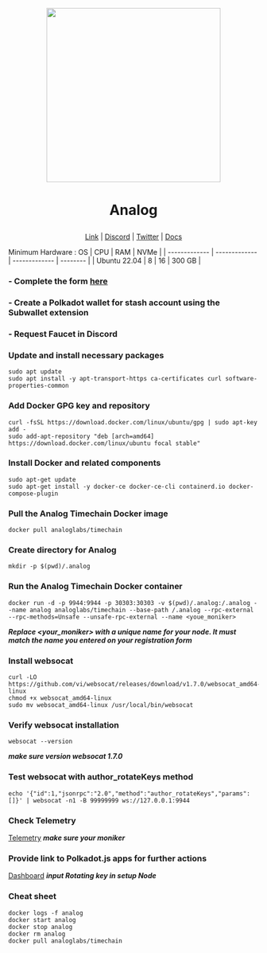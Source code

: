 <p align="center">
  <img height="350" height="350" src="https://github.com/catsmile100/Validator-Testnet/assets/85368621/d7cb2811-aea3-459a-9a04-c45b4f85bfc4">
</p>
<h1>
<p align="center"> Analog </p>
</h1>

<p align="center">
  <a href="https://www.analog.one/">Link</a> |
  <a href="https://discord.com/invite/analog">Discord</a> |
  <a href="https://x.com/OneAnalog">Twitter</a> |
  <a href="https://docs.analog.one/documentation/node-operators/introduction">Docs</a> 
</p>

Minimum Hardware :
OS  | CPU     | RAM      | NVMe     | 
| ------------- | ------------- | ------------- | -------- |
| Ubuntu 22.04 | 8          | 16         | 300 GB  | 

### - Complete the form  <a href="https://l5d87lam6fy.typeform.com/to/kwlADm6U">here</a>
### - Create a Polkadot wallet for stash account using the Subwallet extension
### - Request Faucet in Discord

### Update and install necessary packages
```
sudo apt update
sudo apt install -y apt-transport-https ca-certificates curl software-properties-common
```
### Add Docker GPG key and repository
```
curl -fsSL https://download.docker.com/linux/ubuntu/gpg | sudo apt-key add -
sudo add-apt-repository "deb [arch=amd64] https://download.docker.com/linux/ubuntu focal stable"
```
### Install Docker and related components
```
sudo apt-get update
sudo apt-get install -y docker-ce docker-ce-cli containerd.io docker-compose-plugin
```
### Pull the Analog Timechain Docker image
```
docker pull analoglabs/timechain
```
### Create directory for Analog
```
mkdir -p $(pwd)/.analog
```
### Run the Analog Timechain Docker container
```
docker run -d -p 9944:9944 -p 30303:30303 -v $(pwd)/.analog:/.analog --name analog analoglabs/timechain --base-path /.analog --rpc-external --rpc-methods=Unsafe --unsafe-rpc-external --name <youe_moniker>
```
***Replace <your_moniker> with a unique name for your node. It must match the name you entered on your registration form***
### Install websocat
```
curl -LO https://github.com/vi/websocat/releases/download/v1.7.0/websocat_amd64-linux
chmod +x websocat_amd64-linux
sudo mv websocat_amd64-linux /usr/local/bin/websocat
```
### Verify websocat installation
```
websocat --version
```
***make sure version websocat 1.7.0***
### Test websocat with author_rotateKeys method
```
echo '{"id":1,"jsonrpc":"2.0","method":"author_rotateKeys","params":[]}' | websocat -n1 -B 99999999 ws://127.0.0.1:9944
```
### Check Telemetry
<a href="https://telemetry.analog.one/#/0x0614f7b74a2e47f7c8d8e2a5335be84bdde9402a43f5decdec03200a87c8b943">Telemetry</a>
***make sure your moniker***

### Provide link to Polkadot.js apps for further actions
<a href="https://polkadot.js.org/apps/?rpc=wss%3A%2F%2Frpc.testnet.analog.one###/accounts">Dashboard</a>
***input Rotating key in setup Node***

### Cheat sheet
```
docker logs -f analog
docker start analog
docker stop analog
docker rm analog
docker pull analoglabs/timechain
```

